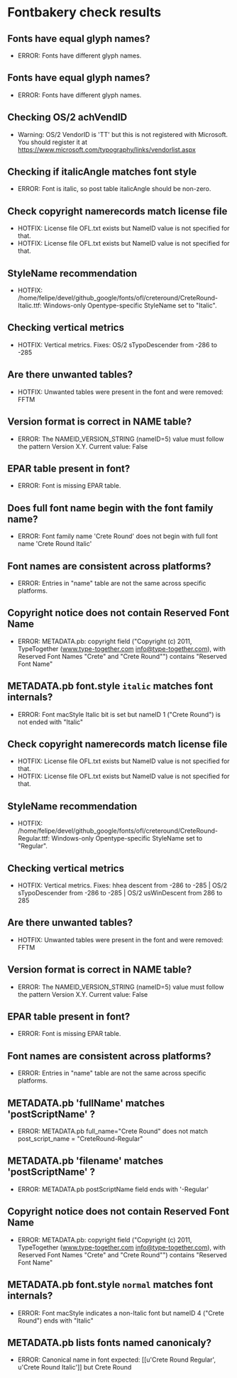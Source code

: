 # Fontbakery check results
## Fonts have equal glyph names?
* ERROR: Fonts have different glyph names.

## Fonts have equal glyph names?
* ERROR: Fonts have different glyph names.

## Checking OS/2 achVendID
* Warning: OS/2 VendorID is 'TT  ' but this is not registered with Microsoft. You should register it at https://www.microsoft.com/typography/links/vendorlist.aspx

## Checking if italicAngle matches font style
* ERROR: Font is italic, so post table italicAngle should be non-zero.

## Check copyright namerecords match license file
* HOTFIX: License file OFL.txt exists but NameID value is not specified for that.
* HOTFIX: License file OFL.txt exists but NameID value is not specified for that.

## StyleName recommendation
* HOTFIX: /home/felipe/devel/github_google/fonts/ofl/creteround/CreteRound-Italic.ttf: Windows-only Opentype-specific StyleName set to "Italic".

## Checking vertical metrics
* HOTFIX: Vertical metrics. Fixes: OS/2 sTypoDescender from -286 to -285

## Are there unwanted tables?
* HOTFIX: Unwanted tables were present in the font and were removed: FFTM

## Version format is correct in NAME table?
* ERROR: The NAMEID_VERSION_STRING (nameID=5) value must follow the pattern Version X.Y. Current value: False

## EPAR table present in font?
* ERROR: Font is missing EPAR table.

## Does full font name begin with the font family name?
* ERROR: Font family name 'Crete Round' does not begin with full font name 'Crete Round Italic'

## Font names are consistent across platforms?
* ERROR: Entries in "name" table are not the same across specific platforms.

## Copyright notice does not contain Reserved Font Name
* ERROR: METADATA.pb: copyright field ("Copyright (c) 2011, TypeTogether (www.type-together.com info@type-together.com), with Reserved Font Names "Crete" and "Crete Round"") contains "Reserved Font Name"

## METADATA.pb font.style `italic` matches font internals?
* ERROR: Font macStyle Italic bit is set but nameID 1 ("Crete Round") is not ended with "Italic"

## Check copyright namerecords match license file
* HOTFIX: License file OFL.txt exists but NameID value is not specified for that.
* HOTFIX: License file OFL.txt exists but NameID value is not specified for that.

## StyleName recommendation
* HOTFIX: /home/felipe/devel/github_google/fonts/ofl/creteround/CreteRound-Regular.ttf: Windows-only Opentype-specific StyleName set to "Regular".

## Checking vertical metrics
* HOTFIX: Vertical metrics. Fixes: hhea descent from -286 to -285 | OS/2 sTypoDescender from -286 to -285 | OS/2 usWinDescent from 286 to 285

## Are there unwanted tables?
* HOTFIX: Unwanted tables were present in the font and were removed: FFTM

## Version format is correct in NAME table?
* ERROR: The NAMEID_VERSION_STRING (nameID=5) value must follow the pattern Version X.Y. Current value: False

## EPAR table present in font?
* ERROR: Font is missing EPAR table.

## Font names are consistent across platforms?
* ERROR: Entries in "name" table are not the same across specific platforms.

## METADATA.pb 'fullName' matches 'postScriptName' ?
* ERROR: METADATA.pb full_name="Crete Round" does not match post_script_name = "CreteRound-Regular"

## METADATA.pb 'filename' matches 'postScriptName' ?
* ERROR: METADATA.pb postScriptName field ends with '-Regular'

## Copyright notice does not contain Reserved Font Name
* ERROR: METADATA.pb: copyright field ("Copyright (c) 2011, TypeTogether (www.type-together.com info@type-together.com), with Reserved Font Names "Crete" and "Crete Round"") contains "Reserved Font Name"

## METADATA.pb font.style `normal` matches font internals?
* ERROR: Font macStyle indicates a non-Italic font but nameID 4 ("Crete Round") ends with "Italic"

## METADATA.pb lists fonts named canonicaly?
* ERROR: Canonical name in font expected: [[u'Crete Round Regular', u'Crete Round Italic']] but Crete Round

